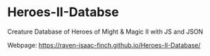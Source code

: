 # Heroes-II-Databse
Creature Database of Heroes of Might &amp; Magic II with JS and JSON

Webpage: https://raven-isaac-finch.github.io/Heroes-II-Database/
